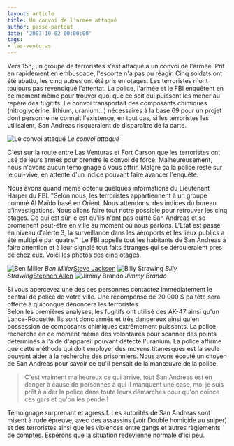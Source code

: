 ```yaml
---
layout: article
title: Un convoi de l'armée attaqué
author: passe-partout
date: '2007-10-02 00:00:00'
tags:
- las-venturas
---
```


Vers 15h, un groupe de terroristes s'est attaqué à un convoi de l'armée. Prit en rapidement en embuscade, l'escorte n'a pas pu réagir. Cinq soldats ont été abattu, les cinq autres ont été pris en otages. Les terroristes n'ont toujours pas revendiqué l'attentat. La police, l'armée et le FBI enquêtent en ce moment même pour trouver quoi que ce soit qui puissent les mener au repère des fugitifs. Le convoi transportait des composants chimiques (nitroglycérine, lithium, uranium...) nécessaires à la base 69 pour un projet dont personne ne connait l'existence, en tout cas, si les terroristes les utilisaient, San Andreas risqueraient de disparaître de la carte.

![Le convoi attaqué](/content/images/2005/01/convoi1.jpg)
_Le convoi attaqué_

C'est sur la route entre Las Venturas et Fort Carson que les terroristes ont usé de leurs armes pour prendre le convoi de force. Malheureusement, nous n'avons aucun témoignage à vous offrir. Malgré ça la police reste sur le qui-vive, en attente d'un indice pouvant faire avancer l'enquête.

Nous avons quand même obtenu quelques informations du Lieutenant Harper du FBI. "Selon nous, les terroristes appartiennent à un groupe nommé Al Maïdo basé en Orient. Nous attendons&nbsp; des indices du bureau d'investigations. Nous allons faire tout notre possible pour retrouver les cinq otages. Ce qui est sûr, c'est qu'ils n'ont pas quitté San Andreas et se promènent peut-être en ville au moment où nous parlons. L'Etat est passé en niveau d'alerte 3, la surveillance dans les aéroports et les lieux publics a été multiplié par quatre."&nbsp; Le FBI appelle tout les habitants de San Andreas à faire attention et à leur signalé tout faits étranges qui se dérouleraient près de chez eux. Voici les photos des cinq otages.

![Ben Miller](/content/images/2005/01/convoi2.jpg)
_Ben Miller_[Steve Jackson](/content/images/2005/01/convoi3.jpg)
![Billy Strawing](/content/images/2005/01/convoi4.jpg)
_Billy Strawing_[Stephen Allen](/content/images/2005/01/convoi5.jpg)
![Jimmy Brando](/content/images/2005/01/convoi6.jpg)
_Jimmy Brando_

Si vous apercevez une des ces personnes contactez immédiatement le central de police de votre ville. Une récompense de 20 000 $ pa tête sera offerte à quiconque dénoncera les terroristes.  
Selon les premières analyses, les fugitifs ont utilisé des AK-47 ainsi qu'un Lance-Roquette. Ils sont donc armés et très dangereux ainsi qu'en possession de composants chimiques extrêmement puissants. La police recherche en ce moment même des volontaires pour scanner des points déterminés à l'aide d'appareil pouvant détecté l'uranium. La police affirme que cette méthode qui doit employer des moyens titanesques est la seule pouvant aider à la recherche des prisonniers. Nous avons écouté un citoyen de San Andreas pour savoir ce qu'il pensait de la manœuvre de la police.

> C'est vraiment malheureux ce qui arrive, tout San Andreas est en danger à cause de personnes à qui il manquent une case, moi je suis prêt à aider la police dans toute leurs démarches pour qu'on coince ces gars et qu'on les pende !

Témoignage surprenant et agressif. Les autorités de San Andreas sont misent à rude épreuve, avec des assassins (voir Double homicide au sniper) et des terroristes ainsi que les violences entre gangs et autres règlements de comptes. Espérons que la situation redevienne normale d'ici peu.

<!--kg-card-end: markdown-->
